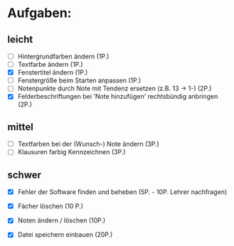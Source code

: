 # Aufgaben:

## leicht

 - [ ] Hintergrundfarben ändern (1P.)  
 - [ ] Textfarbe ändern (1P.)  
 - [x] Fenstertitel ändern (1P.)  
 - [ ] Fenstergröße beim Starten anpassen (1P.)  
 - [ ] Notenpunkte durch Note mit Tendenz ersetzen (z.B. 13 -> 1-) (2P.)  
 - [x] Felderbeschriftungen bei 'Note hinzufügen' rechtsbündig anbringen (2P.)

## mittel  

 - [ ] Textfarben bei der (Wunsch-) Note ändern (3P.)  
 - [ ] Klausuren farbig Kennzeichnen (3P.)

## schwer  

 - [x] Fehler der Software finden und beheben (5P. - 10P. Lehrer nachfragen)  
 - [x] Fächer löschen (10 P.)  
 - [x] Noten ändern / löschen (10P.)  
 - [x] Datei speichern einbauen (20P.)  
  
